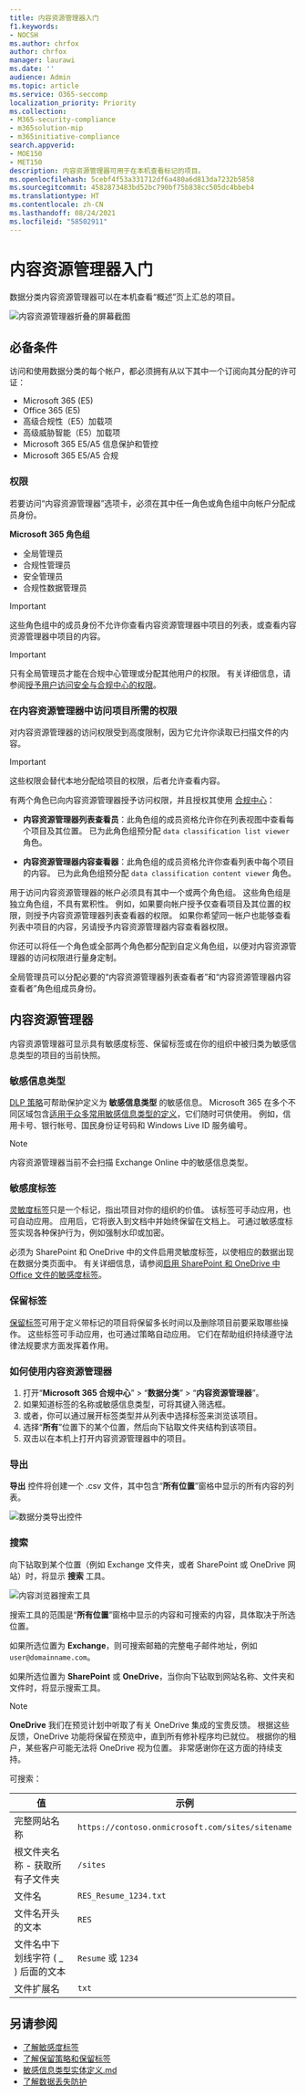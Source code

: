 ```yaml
---
title: 内容资源管理器入门
f1.keywords:
- NOCSH
ms.author: chrfox
author: chrfox
manager: laurawi
ms.date: ''
audience: Admin
ms.topic: article
ms.service: O365-seccomp
localization_priority: Priority
ms.collection:
- M365-security-compliance
- m365solution-mip
- m365initiative-compliance
search.appverid:
- MOE150
- MET150
description: 内容资源管理器可用于在本机查看标记的项目。
ms.openlocfilehash: 5cebf4f53a331712df6a480a6d813da7232b5858
ms.sourcegitcommit: 4582873483bd52bc790bf75b838cc505dc4bbeb4
ms.translationtype: HT
ms.contentlocale: zh-CN
ms.lasthandoff: 08/24/2021
ms.locfileid: "58502911"
---
```

# <a name="get-started-with-content-explorer"></a>内容资源管理器入门

数据分类内容资源管理器可以在本机查看“概述”页上汇总的项目。

![内容资源管理器折叠的屏幕截图](../media/data-classification-content-explorer-1.png)

## <a name="prerequisites"></a>必备条件

访问和使用数据分类的每个帐户，都必须拥有从以下其中一个订阅向其分配的许可证：

- Microsoft 365 (E5)
- Office 365 (E5)
- 高级合规性（E5）加载项
- 高级威胁智能（E5）加载项
- Microsoft 365 E5/A5 信息保护和管控
- Microsoft 365 E5/A5 合规


### <a name="permissions"></a>权限

若要访问“内容资源管理器”选项卡，必须在其中任一角色或角色组中向帐户分配成员身份。 

**Microsoft 365 角色组**

- 全局管理员
- 合规性管理员
- 安全管理员
- 合规性数据管理员

> [!IMPORTANT]
> 这些角色组中的成员身份不允许你查看内容资源管理器中项目的列表，或查看内容资源管理器中项目的内容。

> [!IMPORTANT]
> 只有全局管理员才能在合规中心管理或分配其他用户的权限。 有关详细信息，请参阅[授予用户访问安全与合规中心的权限](../security/office-365-security/grant-access-to-the-security-and-compliance-center.md)。
> 
### <a name="required-permissions-to-access-items-in-content-explorer"></a>在内容资源管理器中访问项目所需的权限

对内容资源管理器的访问权限受到高度限制，因为它允许你读取已扫描文件的内容。

> [!IMPORTANT]
> 这些权限会替代本地分配给项目的权限，后者允许查看内容。 

有两个角色已向内容资源管理器授予访问权限，并且授权其使用 [合规中心](https://compliance.microsoft.com/permissions)：

- **内容资源管理器列表查看员**：此角色组的成员资格允许你在列表视图中查看每个项目及其位置。 已为此角色组预分配 `data classification list viewer` 角色。

- **内容资源管理器内容查看器**：此角色组的成员资格允许你查看列表中每个项目的内容。 已为此角色组预分配 `data classification content viewer` 角色。

用于访问内容资源管理器的帐户必须具有其中一个或两个角色组。 这些角色组是独立角色组，不具有累积性。 例如，如果要向帐户授予仅查看项目及其位置的权限，则授予内容资源管理器列表查看器的权限。 如果你希望同一帐户也能够查看列表中项目的内容，另请授予内容资源管理器内容查看器权限。

你还可以将任一个角色或全部两个角色都分配到自定义角色组，以便对内容资源管理器的访问权限进行量身定制。

全局管理员可以分配必要的“内容资源管理器列表查看者”和“内容资源管理器内容查看者”角色组成员身份。

## <a name="content-explorer"></a>内容资源管理器

内容资源管理器可显示具有敏感度标签、保留标签或在你的组织中被归类为敏感信息类型的项目的当前快照。

### <a name="sensitive-information-types"></a>敏感信息类型

[DLP 策略](dlp-learn-about-dlp.md)可帮助保护定义为 **敏感信息类型** 的敏感信息。 Microsoft 365 在多个不同区域包含[适用于众多常用敏感信息类型的定义](sensitive-information-type-entity-definitions.md)，它们随时可供使用。 例如，信用卡号、银行帐号、国民身份证号码和 Windows Live ID 服务编号。

> [!NOTE]
> 内容资源管理器当前不会扫描 Exchange Online 中的敏感信息类型。

### <a name="sensitivity-labels"></a>敏感度标签

[灵敏度标签](sensitivity-labels.md)只是一个标记，指出项目对你的组织的价值。 该标签可手动应用，也可自动应用。 应用后，它将嵌入到文档中并始终保留在文档上。 可通过敏感度标签实现各种保护行为，例如强制水印或加密。

必须为 SharePoint 和 OneDrive 中的文件启用灵敏度标签，以使相应的数据出现在数据分类页面中。 有关详细信息，请参阅[启用 SharePoint 和 OneDrive 中 Office 文件的敏感度标签](sensitivity-labels-sharepoint-onedrive-files.md)。

### <a name="retention-labels"></a>保留标签

[保留标签](retention.md)可用于定义带标记的项目将保留多长时间以及删除项目前要采取哪些操作。 这些标签可手动应用，也可通过策略自动应用。 它们在帮助组织持续遵守法律法规要求方面发挥着作用。

### <a name="how-to-use-content-explorer"></a>如何使用内容资源管理器

1. 打开“**Microsoft 365 合规中心**”  > “**数据分类**” > “**内容资源管理器**”。
2. 如果知道标签的名称或敏感信息类型，可将其键入筛选框。
3. 或者，你可以通过展开标签类型并从列表中选择标签来浏览该项目。
4. 选择“**所有**”位置下的某个位置，然后向下钻取文件夹结构到该项目。
5. 双击以在本机上打开内容资源管理器中的项目。

### <a name="export"></a>导出
**导出** 控件将创建一个 .csv 文件，其中包含“**所有位置**”窗格中显示的所有内容的列表。

![数据分类导出控件](../media/data_classification_export_control.png)


### <a name="search"></a>搜索

向下钻取到某个位置（例如 Exchange 文件夹，或者 SharePoint 或 OneDrive 网站）时，将显示 **搜索** 工具。

![内容浏览器搜索工具](../media/data_classification_search_tool.png)


搜索工具的范围是“**所有位置**”窗格中显示的内容和可搜索的内容，具体取决于所选位置。 

如果所选位置为 **Exchange**，则可搜索邮箱的完整电子邮件地址，例如 `user@domainname.com`。

如果所选位置为 **SharePoint** 或 **OneDrive**，当你向下钻取到网站名称、文件夹和文件时，将显示搜索工具。 

> [!NOTE]
> **OneDrive** 我们在预览计划中听取了有关 OneDrive 集成的宝贵反馈。 根据这些反馈，OneDrive 功能将保留在预览中，直到所有修补程序均已就位。 根据你的租户，某些客户可能无法将 OneDrive 视为位置。 非常感谢你在这方面的持续支持。

可搜索：


|值|示例  |
|---------|---------|
|完整网站名称    |`https://contoso.onmicrosoft.com/sites/sitename`    |
|根文件夹名称 - 获取所有子文件夹    | `/sites`        |
|文件名    |    `RES_Resume_1234.txt`     |
|文件名开头的文本| `RES`|
|文件名中下划线字符 ( _ ) 后面的文本|`Resume` 或 `1234`| 
|文件扩展名|`txt`|


## <a name="see-also"></a>另请参阅

- [了解敏感度标签](sensitivity-labels.md)
- [了解保留策略和保留标签](retention.md)
- [敏感信息类型实体定义.md](sensitive-information-type-entity-definitions.md)
- [了解数据丢失防护](dlp-learn-about-dlp.md)

